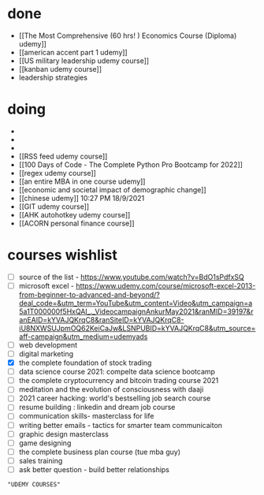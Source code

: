 # done
- [[The Most Comprehensive (60 hrs! ) Economics Course (Diploma) udemy]]
- [[american accent part 1 udemy]]
- [[US military leadership udemy course]]
- [[kanban udemy course]]
- leadership strategies
# doing
- 
- 
- 
- [[RSS feed udemy course]]
- [[100 Days of Code - The Complete Python Pro Bootcamp for 2022]]
- [[regex udemy course]]
- [[an entire MBA in one course udemy]]
- [[economic and societal impact of demographic change]]
- [[chinese udemy]] 10:27 PM 18/9/2021
- [[GIT udemy course]]
- [[AHK autohotkey udemy course]]
- [[ACORN personal finance course]]

# courses wishlist
- [ ] source of the list - https://www.youtube.com/watch?v=BdO1sPdfxSQ
- [ ] microsoft excel - https://www.udemy.com/course/microsoft-excel-2013-from-beginner-to-advanced-and-beyond/?deal_code=&utm_term=YouTube&utm_content=Video&utm_campaign=a5a1T000000f5HxQAI_._VideocampaignAnkurMay2021&ranMID=39197&ranEAID=kYVAJQKrqC8&ranSiteID=kYVAJQKrqC8-iU8NXWSUJpmOQ62KeiCaJw&LSNPUBID=kYVAJQKrqC8&utm_source=aff-campaign&utm_medium=udemyads
- [ ] web development
- [ ] digital marketing
- [x] the complete foundation of stock trading
- [ ] data science course 2021: compelte data science bootcamp
- [ ] the complete cryptocurrency and bitcoin trading course 2021
- [ ] meditation and the evolution of consciousness with daaji
- [ ] 2021 career hacking: world's bestselling job search course
- [ ] resume building : linkedin and dream job course
- [ ] communication skills- masterclass for life
- [ ] writing better emails - tactics for smarter team communicaiton
- [ ] graphic design masterclass
- [ ] game designing
- [ ] the complete business plan course (tue mba guy)
- [ ] sales training
- [ ] ask better question - build better relationships

```query
"UDEMY COURSES"
```
